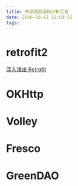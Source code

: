 ```yaml
---
title: 开源项目源码分析汇总
date: 2016-10-12 22:02:15
tags:
---
```


# retrofit2
[深入浅出 Retrofit](http://bugly.qq.com/bbs/forum.php?mod=viewthread&tid=1117&extra=page%3D2)


# OKHttp


# Volley


# Fresco


# GreenDAO
